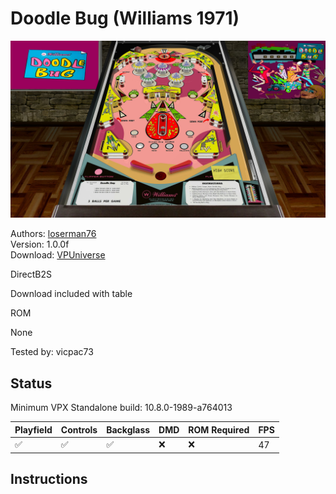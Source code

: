# Doodle Bug (Williams 1971)

![Table Preview](../../images/vpx-doodlebug-preview.png)

Authors: [loserman76](https://vpuniverse.com/profile/2798-loserman76/)  
Version: 1.0.0f  
Download: [VPUniverse](https://vpuniverse.com/files/file/8347-doodle-bug-williams-1971/)

DirectB2S

Download included with table

ROM

None

Tested by: vicpac73

## Status 

Minimum VPX Standalone build: 10.8.0-1989-a764013

| Playfield | Controls | Backglass | DMD | ROM Required | FPS | 
|-----------|----------|-----------|-----|--------------|-----|
| :white_check_mark: | :white_check_mark: | :white_check_mark: | :x: | :x: | 47 |

## Instructions

